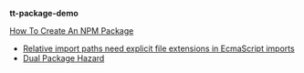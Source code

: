 **tt-package-demo**

[How To Create An NPM Package](https://www.totaltypescript.com/how-to-create-an-npm-package)

- [Relative import paths need explicit file extensions in EcmaScript imports](https://www.totaltypescript.com/relative-import-paths-need-explicit-file-extensions-in-ecmascript-imports)
- [Dual Package Hazard](https://github.com/GeoffreyBooth/dual-package-hazard)

